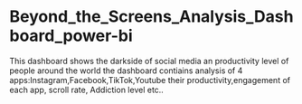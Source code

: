 # Beyond_the_Screens_Analysis_Dashboard_power-bi
This dashboard shows the darkside of social media an productivity level of people around the world the dashboard contiains analysis of 4 apps:Instagram,Facebook,TikTok,Youtube their productivity,engagement of each app, scroll rate, Addiction level etc.. 
